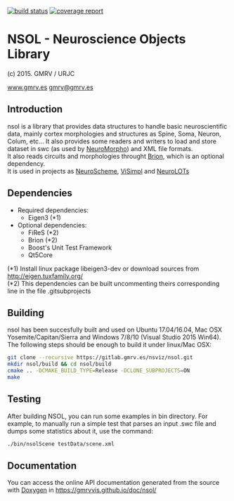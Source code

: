 [![build status](https://gitlab.gmrv.es/nsviz/nsol/badges/master/build.svg)](https://gitlab.gmrv.es/nsviz/nsol/commits/master)
[![coverage report](https://gitlab.gmrv.es/nsviz/nsol/badges/master/coverage.svg)](https://gitlab.gmrv.es/nsviz/nsol/commits/master)


# NSOL - Neuroscience Objects Library
(c) 2015. GMRV / URJC

www.gmrv.es
gmrv@gmrv.es

## Introduction

nsol is a library that provides data structures to handle basic neuroscientific 
data, mainly cortex morphologies and structures as Spine, Soma, Neuron, Colum, etc...
It also provides some readers and writers to load and store dataset in swc 
(as used by [NeuroMorpho](http://neuromorpho.org/)) and XML file formats.   
It also reads circuits and morphologies throught [Brion](https://github.com/BlueBrain/Brion),
which is an optional dependency.  
It is used in projects as
[NeuroScheme](https://hbp-hpc-platform.fz-juelich.de/?hbp_software=neuroscheme),
[ViSimpl](http://gmrv.es/visimpl/) and [NeuroLOTs](http://gmrv.es/neurotessmesh/)

## Dependencies

* Required dependencies:
    * Eigen3 (*1)
* Optional dependencies:
    * FiReS (*2)
    * Brion (*2)
    * Boost's Unit Test Framework
    * Qt5Core

(*1) Install linux package libeigen3-dev or download sources from http://eigen.tuxfamily.org/   
(*2) This dependencies can be built uncommenting theirs corresponding line in the file .gitsubprojects

## Building

nsol has been succesfully built and used on Ubuntu 17.04/16.04, Mac OSX
Yosemite/Capitan/Sierra and Windows 7/8/10 (Visual Studio 2015 Win64). 
The following steps should be enough to build it under linux/Mac OSX:

```bash
git clone --recursive https://gitlab.gmrv.es/nsviz/nsol.git
mkdir nsol/build && cd nsol/build
cmake .. -DCMAKE_BUILD_TYPE=Release -DCLONE_SUBPROJECTS=ON
make
```

## Testing

After building NSOL, you can run some examples in bin directory.
For example, to manually run a simple test that parses an input .swc file and dumps
some statistics about it, use the command:
```bash
./bin/nsolScene testData/scene.xml

```

## Documentation

You can access the online API documentation generated from the source with [Doxygen](http://doxygen.org/) in 
https://gmrvvis.github.io/doc/nsol/
